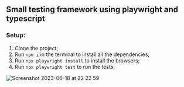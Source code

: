 ## Small testing framework using playwright and typescript

### Setup:

1. Clone the project;
2. Run `npm i` in the terminal to install all the dependencies;
3. Run `npx playwright install` to install the browsers;
4. Run `npx playwright test` to run the tests;

![Screenshot 2023-06-18 at 22 22 59](https://github.com/AlinNitu/node-playwright/assets/29691011/9dbe623a-2a3b-42c6-9b07-19e7ef88f297)
